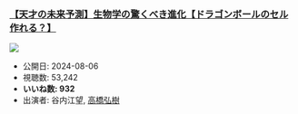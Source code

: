 ### [【天才の未来予測】生物学の驚くべき進化【ドラゴンボールのセル作れる？】](https://www.youtube.com/watch?v=ecN-e9OR3HM)
[![](https://img.youtube.com/vi/ecN-e9OR3HM/sddefault.jpg)](https://www.youtube.com/watch?v=ecN-e9OR3HM)
-   公開日: 2024-08-06
-   視聴数: 53,242
-   **いいね数: 932**
-   出演者: 谷内江望, [高橋弘樹](/rehacq_fan/people/高橋弘樹 "wikilink")
